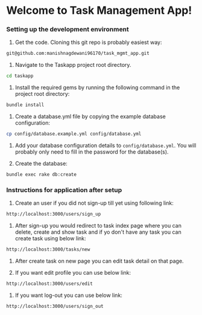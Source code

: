 Welcome to Task Management App!
===================

### Setting up the development environment

1. Get the code. Cloning this git repo is probably easiest way:

  ```bash
  git@github.com:manishnagdewani96170/task_mgmt_app.git
  ```

1. Navigate to the Taskapp project root directory.

  ```bash
  cd taskapp
  ```

1. Install the required gems by running the following command in the project root directory:

  ```bash
  bundle install
  ```

1. Create a database.yml file by copying the example database configuration:

  ```bash
  cp config/database.example.yml config/database.yml
  ```

1. Add your database configuration details to `config/database.yml`. You will probably only need to fill in the password for the database(s).

1. Create the database:

  ```bash
  bundle exec rake db:create
  ```
### Instructions for application after setup

1. Create an user if you did not sign-up till yet using following link:

  ```bash
  http://localhost:3000/users/sign_up
  ```
1. After sign-up you would redirect to task index page where you can delete, create and show task and if yo don't have any task you can  create task using below link:

  ```bash
  http://localhost:3000/tasks/new
  ```
1. After create task on new page you can edit task detail on that page.

1. If you want edit profile you can use below link:

  ```bash
  http://localhost:3000/users/edit
  ```
1. If you want log-out you can use below link:

  ```bash
  http://localhost:3000/users/sign_out
  ```


